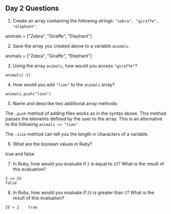 ## Day 2 Questions

1. Create an array containing the following strings: `"zebra", "giraffe", "elephant"`.

animals = ["Zebra", "Giraffe", "Elephant"]

2. Save the array you created above to a variable `animals`.

animals = ["Zebra", "Giraffe", "Elephant"]

3. Using the array `animals`, how would you access `"giraffe"`?

`animals[-1]`

4. How would you add `"lion"` to the `animals` array?

`animals.push("lion")`

5. Name and describe two additional array methods:

The `.push` method of adding files works as in the syntax above.  This method passes the elements defined by the user to the array.  This is an alternative to the following `animals << "lion"`.

The `.size` method can tell you the length in characters of a variable.

6. What are the boolean values in Ruby?

true and false

7. In Ruby, how would you evaluate if `2` is equal to `25`? What is the result of this evaluation?
```
2 == 25
false
```
8. In Ruby, how would you evaluate if `25` is greater than `2`? What is the result of this evaluation?

`25 > 2    true`
